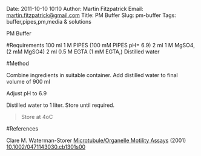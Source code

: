 Date: 2011-10-10 10:10
Author: Martin Fitzpatrick
Email: martin.fitzpatrick@gmail.com
Title: PM  Buffer
Slug: pm-buffer
Tags: buffer,pipes,pm,media &amp; solutions

PM  Buffer





#Requirements
100 ml 1 M PIPES (100 mM PIPES pH= 6.9)
2 ml 1 M MgSO4, (2 mM MgSO4)
2 ml 0.5 M EGTA (1 mM EGTA,)
Distilled water

#Method

Combine ingredients in suitable container. Add distilled water to final volume of 900 ml



Adjust pH to 6.9




Distilled water to 1 liter. Store until required.


>Store at 4oC




#References


Clare M. Waterman-Storer [Microtubule/Organelle Motility Assays](http://dx.doi.org/10.1002/0471143030.cb1301s00)  (2001)
[10.1002/0471143030.cb1301s00](http://dx.doi.org/10.1002/0471143030.cb1301s00)






